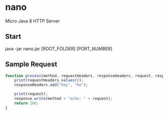 # nano
Micro Java 8 HTTP Server

## Start

java -jar nano.jar [ROOT_FOLDER] [PORT_NUMBER]

## Sample Request

```javascript
function process(method, requestHeaders, responseHeaders, request, response) {
    print(requestHeaders.values());
    responseHeaders.add("hey", "ho");

    print(request);
    response.write(method + "echo: " + request);
    return 200;
}
```
